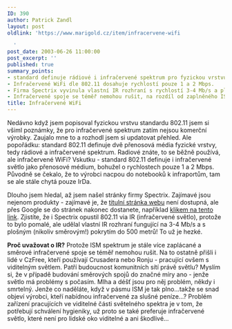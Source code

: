 ```yaml
---
ID: 390
author: Patrick Zandl
layout: post
oldlink: 'https://www.marigold.cz/item/infracervene-wifi

  '
post_date: 2003-06-26 11:00:00
post_excerpt: ''
published: true
summary_points:
- standard definuje rádiové i infračervené spektrum pro fyzickou vrstvu.
- Infračervené WiFi dle 802.11 dosahuje rychlostí pouze 1 a 2 Mbps.
- Firma Spectrix vyvinula vlastní IR rozhraní s rychlostí 3-4 Mb/s a plošným pokrytím.
- Infračervené spoje se téměř nemohou rušit, na rozdíl od zaplněného ISM spektra.
title: Infračervené WiFi
---
```


<p>
Nedávno když jsem popisoval fyzickou vrstvu standardu 802.11 jsem si všiml poznámky, že pro infračervené spektrum zatím nejsou komerční výrobky. Zaujalo mne to a rozhodl jsem si updatovat přehled. Ale popořádku: standard 802.11 definuje dvě přenosová média fyzické vrstvy, tedy rádiové a infračervené spektrum. Radiové znáte, to se běžně používá, ale infračervené WiFi? Vskutku - standard 802.11 definuje i infračervené světlo jako přenosové médium, bohužel o rychlostech pouze 1 a 2 Mbps. Původně se čekalo, že to výrobci nacpou do notebooků k infraportům, tam se ale stále chytá pouze IrDa. </p>

<p>
Dlouho jsem hledal, až jsem našel stránky firmy Spectrix. Zajímavé jsou nejenom produkty - zajímavé je, že <A href="http://www.spectrixcorp.com/" target=_blank>titulní stránka webu</A> není dostupná, ale přes Google se do stránek nakonec dostanete, například <A href="http://www.spectrixcorp.com/products_frame.html" target=_blank>klikem na tento link</A>. Zjistíte, že i Spectrix opustil 802.11 via IR (infračervené světlo), protože to bylo pomalé, ale udělal vlastní IR rozhraní fungující na 3-4 Mb/s a s plošným (nikoliv směrovým!) pokrytím do 500 metrů! To už je hezké. </p>

<p>
<STRONG>Proč uvažovat o IR?</STRONG> Protože ISM spektrum je stále více zaplácané a směrové infračervené spoje se téměř nemohou rušit. Na to ostatně přišli i lidé v CzFree, kteří používají Crusadera nebo Ronju - pracující ovšem s viditelným světlem. Patří budoucnost komunitních sítí právě světlu? Myslím si, že v případě budování směrových spojů do značné míry ano - jenže světlo má problémy s počasím. Mlha a déšť jsou pro něj problém, někdy i smrtelný. Jenže co naděláte, když v pásmu ISM je tak plno...takže se snad objeví výrobci, kteří nabídnou infračervené za slušné peníze...? Problém zařízení pracujících ve viditelné části světelného spektra je v tom, že potřebují schválení hygieniky, už proto se také preferuje infračervené světlo, které není pro lidské oko viditelné a ani škodlivé...</p>